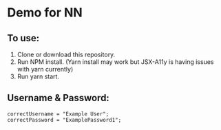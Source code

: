 # Demo for NN

## To use:

1. Clone or download this repository.
2. Run NPM install. (Yarn install may work but JSX-A11y is having issues with yarn currently)
3. Run yarn start.

## Username & Password:

    correctUsername = "Example User";
    correctPassword = "ExamplePassword1";